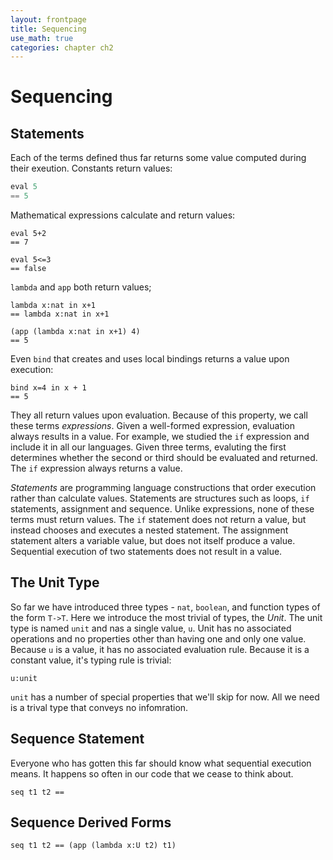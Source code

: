 ```yaml
---
layout: frontpage
title: Sequencing
use_math: true
categories: chapter ch2
---
```


# Sequencing

## Statements

Each of the terms defined thus far returns some value computed during their exeution.  Constants return values:

```haskell
eval 5
== 5
```

Mathematical expressions calculate and return values:

```text
eval 5+2
== 7
```

```text
eval 5<=3
== false
```

`lambda` and `app` both return values;

```text
lambda x:nat in x+1
== lambda x:nat in x+1
```

```text
(app (lambda x:nat in x+1) 4)
== 5
```

Even `bind` that creates and uses local bindings returns a value upon execution:

```text
bind x=4 in x + 1
== 5
```

They all return values upon evaluation.  Because of this property, we call these terms _expressions_.  Given a well-formed expression, evaluation always results in a value.  For example, we studied the `if` expression and include it in all our languages.  Given three terms, evaluting the first determines whether the second or third should be evaluated and returned.  The `if` expression always returns a value.

_Statements_ are programming language constructions that order execution rather than calculate values.  Statements are structures such as loops, `if` statements, assignment and sequence.  Unlike expressions, none of these terms must return values.  The `if` statement does not return a value, but instead chooses and executes a nested statement.  The assignment statement alters a variable value, but does not itself produce a value.  Sequential execution of two statements does not result in a value.

## The Unit Type

So far we have introduced three types - `nat`, `boolean`, and function types of the form `T->T`.  Here we introduce the most trivial of types, the _Unit_.  The unit type is named `unit` and nas a single value, `u`.  Unit has no associated operations and no properties other than having one and only one value.  Because `u` is a value, it has no associated evaluation rule.  Because it is a constant value, it's typing rule is trivial:

```text
u:unit
```

`unit` has a number of special properties that we'll skip for now.  All we need is a trival type that conveys no infomration.

## Sequence Statement

Everyone who has gotten this far should know what sequential execution means.  It happens so often in our code that we cease to think about.

```text
seq t1 t2 == 
```

## Sequence Derived Forms

```text
seq t1 t2 == (app (lambda x:U t2) t1)
```
